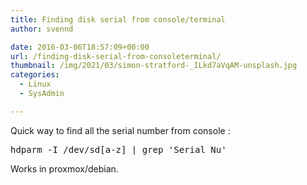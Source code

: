 ```yaml
---
title: Finding disk serial from console/terminal
author: svennd

date: 2016-03-06T18:57:09+00:00
url: /finding-disk-serial-from-consoleterminal/
thumbnail: /img/2021/03/simon-stratford-_ILkd7aVqAM-unsplash.jpg
categories:
  - Linux
  - SysAdmin

---
```

Quick way to find all the serial number from console :

<pre>hdparm -I /dev/sd[a-z] | grep 'Serial Nu'</pre>

Works in proxmox/debian.